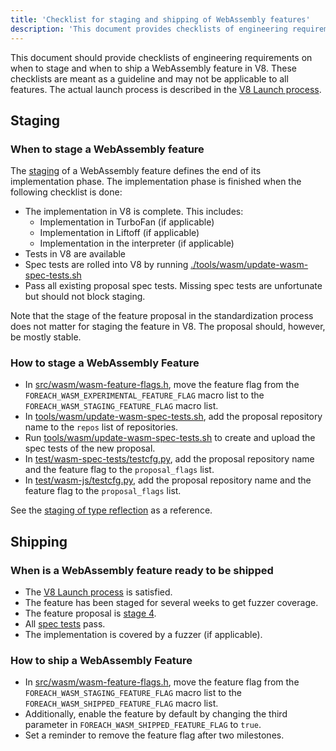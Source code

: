 ```yaml
---
title: 'Checklist for staging and shipping of WebAssembly features'
description: 'This document provides checklists of engineering requirements on when to stage and ship a WebAssembly feature in V8.'
---
```

This document should provide checklists of engineering requirements on when to
stage and when to ship a WebAssembly feature in V8. These checklists are meant
as a guideline and may not be applicable to all features. The actual launch
process is described in the [V8 Launch process](https://v8.dev/docs/feature-launch-process).

## Staging

### When to stage a WebAssembly feature

The [staging](https://docs.google.com/document/d/1ZgyNx7iLtRByBtbYi1GssWGefXXciLeADZBR_FxG-hE) of a WebAssembly feature defines the end of its implementation phase. The implementation phase is finished when the following checklist is done:
* The implementation in V8 is complete. This includes:
  * Implementation in TurboFan (if applicable)
  * Implementation in Liftoff (if applicable)
  * Implementation in the interpreter (if applicable)
* Tests in V8 are available
* Spec tests are rolled into V8 by running [./tools/wasm/update-wasm-spec-tests.sh](https://cs.chromium.org/chromium/src/v8/tools/wasm/update-wasm-spec-tests.sh)
* Pass all existing proposal spec tests. Missing spec tests are unfortunate but should not block staging.

Note that the stage of the feature proposal in the standardization process does not matter for staging the feature in V8. The proposal should, however, be mostly stable.

### How to stage a WebAssembly Feature

* In [src/wasm/wasm-feature-flags.h](https://cs.chromium.org/chromium/src/v8/src/wasm/wasm-feature-flags.h), move the feature flag from the `FOREACH_WASM_EXPERIMENTAL_FEATURE_FLAG` macro list to the `FOREACH_WASM_STAGING_FEATURE_FLAG` macro list.
* In [tools/wasm/update-wasm-spec-tests.sh](https://cs.chromium.org/chromium/src/v8/tools/wasm/update-wasm-spec-tests.sh), add the proposal repository name to the `repos` list of repositories.
* Run [tools/wasm/update-wasm-spec-tests.sh](https://cs.chromium.org/chromium/src/v8/tools/wasm/update-wasm-spec-tests.sh) to create and upload the spec tests of the new proposal.
* In [test/wasm-spec-tests/testcfg.py](https://cs.chromium.org/chromium/src/v8/test/wasm-spec-tests/testcfg.py), add the proposal repository name and the feature flag to the `proposal_flags` list.
* In [test/wasm-js/testcfg.py](https://cs.chromium.org/chromium/src/v8/test/wasm-js/testcfg.py), add the proposal repository name and the feature flag to the `proposal_flags` list.

See the [staging of type reflection](https://crrev.com/c/1771791) as a reference.

## Shipping

### When is a WebAssembly feature ready to be shipped

* The [V8 Launch process](https://v8.dev/docs/feature-launch-process) is satisfied.
* The feature has been staged for several weeks to get fuzzer coverage.
* The feature proposal is [stage 4](https://github.com/WebAssembly/proposals).
* All [spec tests](https://github.com/WebAssembly/spec/tree/master/test) pass.
* The implementation is covered by a fuzzer (if applicable).

### How to ship a WebAssembly Feature
* In [src/wasm/wasm-feature-flags.h](https://cs.chromium.org/chromium/src/v8/src/wasm/wasm-feature-flags.h), move the feature flag from the `FOREACH_WASM_STAGING_FEATURE_FLAG` macro list to the `FOREACH_WASM_SHIPPED_FEATURE_FLAG` macro list.
* Additionally, enable the feature by default by changing the third parameter in `FOREACH_WASM_SHIPPED_FEATURE_FLAG` to `true`.
* Set a reminder to remove the feature flag after two milestones.
